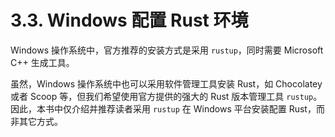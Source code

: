 # 3.3. Windows 配置 Rust 环境

Windows 操作系统中，官方推荐的安装方式是采用 `rustup`，同时需要 Microsoft C++ 生成工具。

虽然，Windows 操作系统中也可以采用软件管理工具安装 Rust，如 Chocolatey 或者 Scoop 等，但我们希望使用官方提供的强大的 Rust 版本管理工具 `rustup`。因此，本书中仅介绍并推荐读者采用 `rustup` 在 Windows 平台安装配置 Rust，而非其它方式。
